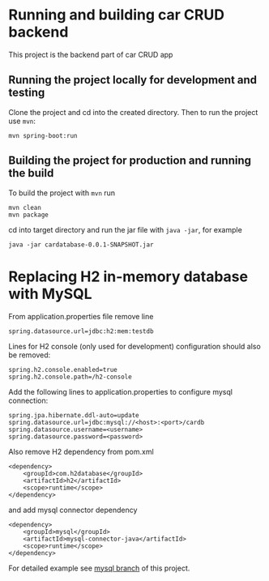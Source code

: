 # Running and building car CRUD backend

This project is the backend part of car CRUD app

## Running the project locally for development and testing

Clone the project and cd into the created directory. Then to run the project use ```mvn```:

```
mvn spring-boot:run
```

## Building the project for production and running the build

To build the project with ```mvn``` run

```
mvn clean
mvn package
```

cd into target directory and run the jar file with ```java -jar```, for example

```
java -jar cardatabase-0.0.1-SNAPSHOT.jar
```


# Replacing H2 in-memory database with MySQL

From application.properties file remove line

```
spring.datasource.url=jdbc:h2:mem:testdb
```

Lines for H2 console (only used for development) configuration should also be removed:

```
spring.h2.console.enabled=true
spring.h2.console.path=/h2-console
```

Add the following lines to application.properties to configure mysql connection:

```
spring.jpa.hibernate.ddl-auto=update
spring.datasource.url=jdbc:mysql://<host>:<port>/cardb
spring.datasource.username=<username>
spring.datasource.password=<password>
```
Also remove H2 dependency from pom.xml

```
<dependency>
    <groupId>com.h2database</groupId>
    <artifactId>h2</artifactId>
    <scope>runtime</scope>
</dependency>
```

and add mysql connector dependency

```
<dependency>
    <groupId>mysql</groupId>
    <artifactId>mysql-connector-java</artifactId>
    <scope>runtime</scope>
</dependency>
```

For detailed example see 
[mysql branch](https://github.com/ToniVrdoljak/car-CRUD-backend/tree/feature/mysql-db) of this project.
